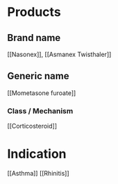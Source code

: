 # Products

## Brand name
[[Nasonex]], [[Asmanex Twisthaler]]

## Generic name
[[Mometasone furoate]]

### Class / Mechanism
[[Corticosteroid]]

# Indication
[[Asthma]]
[[Rhinitis]]
